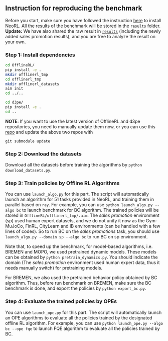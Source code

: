 ## Instruction for reproducing the benchmark

Before you start, make sure you have followed the instruction [here](../README.md) to install NeoRL. All the results of the benchmark will be stored in the `results` folder.
**Update:** We have also shared the raw result in [`results`](results/) (including the newly added sales promotion results), and you are free to analyze the result on your own.

### Step 1: Install dependencies

```bash
cd OfflineRL/
pip install -e .
mkdir offlinerl_tmp
cd offlinerl_tmp
mkdir offlinerl_datasets
aim init
cd ../..

cd d3pe/
pip install -e .
cd ..
```
**NOTE**: If you want to use the latest version of OfflineRL and d3pe repositories, you need to manually update them now, or you can use this [repo](https://agit.ai/Polixir/NeoRL) and update the above two repos with

```
git submodule update
```


### Step 2: Download the datasets

Download all the datasets before training the algorithms by `python download_datasets.py`.

### Step 3: Train policies by Offline RL Algorithms

You can use `launch_algo.py` for this part. The script will automatically launch an algorithm for 51 tasks provided in NeoRL, and training them in parallel based on `ray`. For example, you can use `python launch_algo.py --algo bc` to launch benchmark for BC algorithm. The trained policies will be stored in `OfflineRL/offlinerl_tmp/.aim`. 
The *sales promotion* environment (sp) used human expert datasets, and we do not unify it now as the Gym-MuJoCo, FinRL, CityLearn and IB environments (can be handled with a few lines of codes).
So to run BC on the *sales promotions* task, you should use `launch_algo.py --domain sp --algo bc` to run BC on sp environment.

Note that, to speed up the benchmark, for model-based algorithms, i.e. BREMEN and MOPO, we used pretrained dynamic models. These models can be obtained by `python pretrain_dynamics.py`. You should indicate the domain (The *sales promotion* environment used human expert data, thus it needs manually switch) for pretraining models.

For BREMEN, we also used the pretrained behavior policy obtained by BC algorithm. Thus, before run benchmark on BREMEN, make sure the BC benchmark is done, and export the policies by `python export_bc.py`.

### Step 4: Evaluate the trained policies by OPEs
You can use `launch_ope.py` for this part. The script will automatically launch an OPE algorithms to evaluate all the policies trained by the designated offline RL algorithm. For example, you can use `python launch_ope.py --algo bc --ope fqe` to launch FQE algorithm to evaluate all the policies trained by BC.

